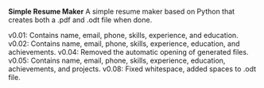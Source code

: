 **Simple Resume Maker**
A simple resume maker based on Python that creates both a .pdf and .odt file when done.

v0.01: Contains name, email, phone, skills, experience, and education.
v0.02: Contains name, email, phone, skills, experience, education, and achievements.
v0.04: Removed the automatic opening of generated files.
v0.05: Contains name, email, phone, skills, experience, education, achievements, and projects.
v0.08: Fixed whitespace, added spaces to .odt file.